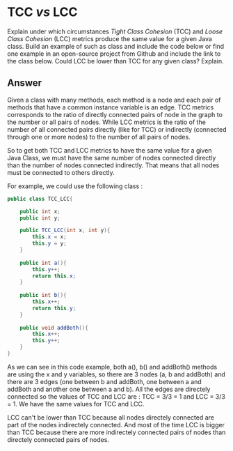 # TCC *vs* LCC

Explain under which circumstances *Tight Class Cohesion* (TCC) and *Loose Class Cohesion* (LCC) metrics produce the same value for a given Java class. Build an example of such as class and include the code below or find one example in an open-source project from Github and include the link to the class below. Could LCC be lower than TCC for any given class? Explain.

## Answer
Given a class with many methods, each method is a node and each pair of methods that have a common instance variable is an edge.
TCC metrics corresponds to the ratio of directly connected pairs of node in the graph to the number or all pairs of nodes.
While LCC metrics is the ratio of the number of all connected pairs directly (like for TCC) or indirectly (connected through one or more nodes) to the number of all pairs of nodes.  

So to get both TCC and LCC metrics to have the same value for a given Java Class, we must have the same number of nodes connected directly than the number of nodes connected indirectly. That means that all nodes must be connected to others directly.  

For example, we could use the following class : 
```java  
public class TCC_LCC{

    public int x;
    public int y;

    public TCC_LCC(int x, int y){
        this.x = x;
        this.y = y;
    }
    
    public int a(){
        this.y++;
        return this.x;
    }
    
    public int b(){
        this.x++;
        return this.y;
    }
    
    public void addBoth(){
        this.x++;
        this.y++;
    }
}  
```

As we can see in this code example, both a(), b() and addBoth() methods are using the x and y variables, so there are 3 nodes (a, b and addBoth) and there are 3 edges (one between b and addBoth, one between a and addBoth and another one between a and b). All the edges are directely connected so the values of TCC and LCC are : 
TCC = 3/3 = 1 and LCC = 3/3 = 1. We have the same values for TCC and LCC.  

LCC can't be lower than TCC because all nodes directely connected are part of the nodes indirectely connected. And most of the time LCC is bigger than TCC because there are more indirectely connected pairs of nodes than directely connected pairs of nodes.
